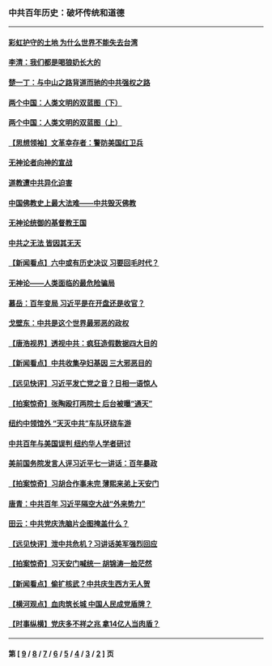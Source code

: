 ### 中共百年历史：破坏传统和道德
---
#### [彩虹护守的土地 为什么世界不能失去台湾](../../pages/nf1176114/n13476849.md?01050430) 
#### [李清：我们都是喝狼奶长大的](../../pages/nf1176114/n13471478.md?01050430) 
#### [楚一丁：与中山之路背道而驰的中共强权之路](../../pages/nf1176114/n13437270.md?01050430) 
#### [两个中国：人类文明的双蓝图（下）](../../pages/nf1176114/n13423132.md?01050430) 
#### [两个中国：人类文明的双蓝图（上）](../../pages/nf1176114/n13422687.md?01050430) 
#### [【思想领袖】文革幸存者：警防美国红卫兵](../../pages/nf1176114/n13339289.md?01050430) 
#### [无神论者向神的宣战](../../pages/nf1176114/n13281535.md?01050430) 
#### [道教遭中共异化迫害](../../pages/nf1176114/n13281463.md?01050430) 
#### [中国佛教史上最大法难——中共毁灭佛教](../../pages/nf1176114/n13281397.md?01050430) 
#### [无神论统御的基督教王国](../../pages/nf1176114/n13281280.md?01050430) 
#### [中共之无法 皆因其无天](../../pages/nf1176114/n13281088.md?01050430) 
#### [【新闻看点】六中或有历史决议 习要回毛时代？](../../pages/nf1176114/n13222895.md?01050430) 
#### [无神论——人类面临的最危险骗局](../../pages/nf1176114/n13196137.md?01050430) 
#### [慕岳：百年变局 习近平是在开盘还是收官？](../../pages/nf1176114/n13206516.md?01050430) 
#### [戈壁东：中共是这个世界最邪恶的政权](../../pages/nf1176114/n13085641.md?01050430) 
#### [【唐浩视界】透视中共：疯狂造假数据四大目的](../../pages/nf1176114/n13080590.md?01050430) 
#### [【新闻看点】中共收集孕妇基因 三大邪恶目的](../../pages/nf1176114/n13077182.md?01050430) 
#### [【远见快评】习近平发亡党之音？日相一语惊人](../../pages/nf1176114/n13074809.md?01050430) 
#### [【拍案惊奇】张陶殴打两院士 后台被曝“通天”](../../pages/nf1176114/n13070496.md?01050430) 
#### [纽约中领馆外 “天灭中共”车队环绕车游](../../pages/nf1176114/n13070693.md?01050430) 
#### [中共百年与美国误判 纽约华人学者研讨](../../pages/nf1176114/n13067969.md?01050430) 
#### [美前国务院发言人评习近平七一讲话：百年暴政](../../pages/nf1176114/n13066986.md?01050430) 
#### [【拍案惊奇】习胡合作事未完 薄熙来弟上天安门](../../pages/nf1176114/n13065867.md?01050430) 
#### [唐青：中共百年 习近平隔空大战“外来势力”](../../pages/nf1176114/n13065976.md?01050430) 
#### [田云：中共党庆洗脑片企图掩盖什么？](../../pages/nf1176114/n13064395.md?01050430) 
#### [【远见快评】泄中共危机？习讲话美军强烈回应](../../pages/nf1176114/n13064269.md?01050430) 
#### [【拍案惊奇】习天安门喊统一 胡锦涛一脸茫然](../../pages/nf1176114/n13063233.md?01050430) 
#### [【新闻看点】偷扩核武？中共庆生西方无人贺](../../pages/nf1176114/n13061263.md?01050430) 
#### [【横河观点】血肉筑长城 中国人民成党盾牌？](../../pages/nf1176114/n13061779.md?01050430) 
#### [【时事纵横】党庆多不祥之兆 拿14亿人当肉盾？](../../pages/nf1176114/n13061709.md?01050430) 

---
#### 第 [ [9](./9.md?01050430) / [8](./8.md?01050430) / [7](./7.md?01050430) / [6](./6.md?01050430) / [5](./5.md?01050430) / [4](./4.md?01050430) / [3](./3.md?01050430) / [2](./2.md?01050430) ] 页

